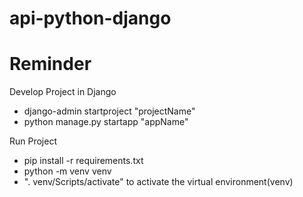 # api-python-django

# Reminder
Develop Project in Django
* django-admin startproject "projectName"
* python manage.py startapp "appName"

Run Project
* pip install -r requirements.txt
* python -m venv venv
* ". venv/Scripts/activate" to activate the virtual environment(venv)
